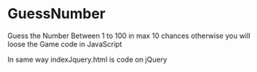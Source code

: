 # GuessNumber
Guess the Number Between 1 to 100 in max 10 chances otherwise you will loose the Game
code in JavaScript 

In same way indexJquery.html is code on jQuery

